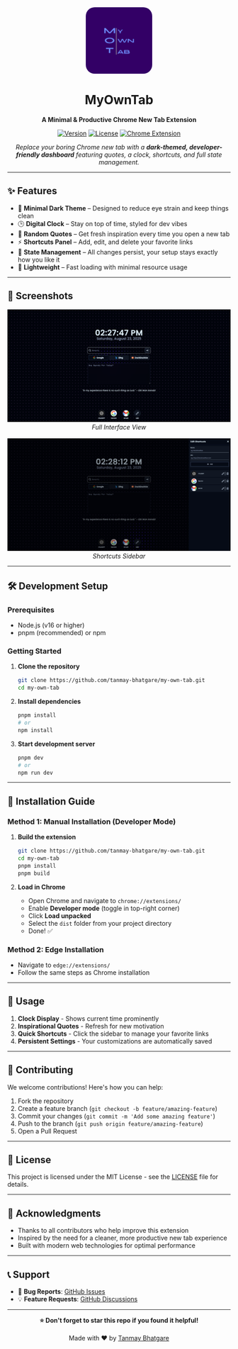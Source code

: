 <div align="center">
  <img src="./public/logo.png" style="border-radius: 20px;" alt="MyOwnTab Logo" width="150"/>
  
  # MyOwnTab
  
  **A Minimal & Productive Chrome New Tab Extension**
  
  [![Version](https://img.shields.io/badge/version-1.0.0-blue.svg)](https://github.com/tanmay-bhatgare/my-own-tab)
  [![License](https://img.shields.io/badge/license-MIT-green.svg)](LICENSE)
  [![Chrome Extension](https://img.shields.io/badge/Chrome-Extension-yellow.svg)](https://chrome.google.com/webstore)
  
  *Replace your boring Chrome new tab with a **dark-themed, developer-friendly dashboard** featuring quotes, a clock, shortcuts, and full state management.*
</div>

---

## ✨ Features

- 🎨 **Minimal Dark Theme** – Designed to reduce eye strain and keep things clean
- 🕒 **Digital Clock** – Stay on top of time, styled for dev vibes
- 💬 **Random Quotes** – Get fresh inspiration every time you open a new tab
- ⚡ **Shortcuts Panel** – Add, edit, and delete your favorite links
- 🔄 **State Management** – All changes persist, your setup stays exactly how you like it
- 🚀 **Lightweight** – Fast loading with minimal resource usage

---

## 📸 Screenshots

<div align="center">
  <img src="./public/images/full.png" alt="Full Interface Screenshot" width="full"/>
  <br/>
  <em>Full Interface View</em>
  <br/><br/>
  
  <img src="./public/images/sidebar.png" alt="Sidebar Screenshot" width="full"/>
  <br/>
  <em>Shortcuts Sidebar</em>
</div>

---

## 🛠️ Development Setup

### Prerequisites

- Node.js (v16 or higher)
- pnpm (recommended) or npm

### Getting Started

1. **Clone the repository**

   ```bash
   git clone https://github.com/tanmay-bhatgare/my-own-tab.git
   cd my-own-tab
   ```

2. **Install dependencies**

   ```bash
   pnpm install
   # or
   npm install
   ```

3. **Start development server**
   ```bash
   pnpm dev
   # or
   npm run dev
   ```

---

## 🚀 Installation Guide

### Method 1: Manual Installation (Developer Mode)

1. **Build the extension**

   ```bash
   git clone https://github.com/tanmay-bhatgare/my-own-tab.git
   cd my-own-tab
   pnpm install
   pnpm build
   ```

2. **Load in Chrome**
   - Open Chrome and navigate to `chrome://extensions/`
   - Enable **Developer mode** (toggle in top-right corner)
   - Click **Load unpacked**
   - Select the `dist` folder from your project directory
   - Done! ✅

### Method 2: Edge Installation

- Navigate to `edge://extensions/`
- Follow the same steps as Chrome installation

---

## 🎯 Usage

1. **Clock Display** - Shows current time prominently
2. **Inspirational Quotes** - Refresh for new motivation
3. **Quick Shortcuts** - Click the sidebar to manage your favorite links
4. **Persistent Settings** - Your customizations are automatically saved

---

## 🤝 Contributing

We welcome contributions! Here's how you can help:

1. Fork the repository
2. Create a feature branch (`git checkout -b feature/amazing-feature`)
3. Commit your changes (`git commit -m 'Add some amazing feature'`)
4. Push to the branch (`git push origin feature/amazing-feature`)
5. Open a Pull Request

---

## 📝 License

This project is licensed under the MIT License - see the [LICENSE](LICENSE) file for details.

---

## 🙏 Acknowledgments

- Thanks to all contributors who help improve this extension
- Inspired by the need for a cleaner, more productive new tab experience
- Built with modern web technologies for optimal performance

---

## 📞 Support

- 🐛 **Bug Reports**: [GitHub Issues](https://github.com/tanmay-bhatgare/my-own-tab/issues)
- 💡 **Feature Requests**: [GitHub Discussions](https://github.com/tanmay-bhatgare/my-own-tab/discussions)

---

<div align="center">
  <strong>⭐ Don't forget to star this repo if you found it helpful!</strong>
  <br/><br/>
  Made with ❤️ by <a href="https://github.com/tanmay-bhatgare">Tanmay Bhatgare</a>
</div>
